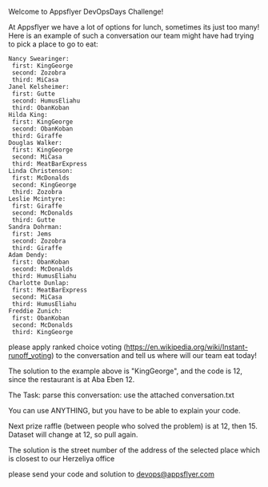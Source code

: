 Welcome to Appsflyer DevOpsDays Challenge!

At Appsflyer we have a lot of options for lunch, sometimes its just too many!
Here is an example of such a conversation our team might have had trying to pick a place to go to eat:

	Nancy Swearinger:
	 first: KingGeorge
	 second: Zozobra
	 third: MiCasa
	Janel Kelsheimer:
	 first: Gutte
	 second: HumusEliahu
	 third: ObanKoban
	Hilda King:
	 first: KingGeorge
	 second: ObanKoban
	 third: Giraffe
	Douglas Walker:
	 first: KingGeorge
	 second: MiCasa
	 third: MeatBarExpress
	Linda Christenson:
	 first: McDonalds
	 second: KingGeorge
	 third: Zozobra
	Leslie Mcintyre:
	 first: Giraffe
	 second: McDonalds
	 third: Gutte
	Sandra Dohrman:
	 first: Jems
	 second: Zozobra
	 third: Giraffe
	Adam Dendy:
	 first: ObanKoban
	 second: McDonalds
	 third: HumusEliahu
	Charlotte Dunlap:
	 first: MeatBarExpress
	 second: MiCasa
	 third: HumusEliahu
	Freddie Zunich:
	 first: ObanKoban
	 second: McDonalds
	 third: KingGeorge

please apply ranked choice voting (https://en.wikipedia.org/wiki/Instant-runoff_voting)
to the conversation and tell us where will our team eat today!

The solution to the example above is "KingGeorge", and the code is 12, since the restaurant is at Aba Eben 12.

The Task:
parse this conversation: use the attached conversation.txt

You can use ANYTHING, but you have to be able to explain your code.

Next prize raffle (between people who solved the problem) is at 12, then 15.
Dataset will change at 12, so pull again.

The solution is the street number of the address of the selected place which is closest to our Herzeliya office

please send your code and solution to devops@appsflyer.com
